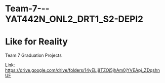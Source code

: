 # Team-7---YAT442N_ONL2_DRT1_S2-DEPI2

# Like for Reality 
Team 7 Graduation Projects

Link: https://drive.google.com/drive/folders/14yELj8TZOj5jhAm0jYVEApj_ZDqshnUF
